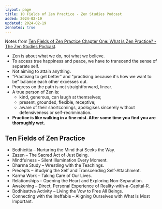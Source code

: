 ```yaml
---
layout: page
title: 10 Fields of Zen Practice - Zen Studies Podcast
added: 2024-02-19
updated: 2024-02-19
zennotes: true
---
```


Notes from [Ten Fields of Zen Practice Chapter One: What Is Zen Practice? - The Zen Studies Podcast](https://zenstudiespodcast.com/zen-practice-ten-fields/).

- Zen is about what we do, not what we believe.
- To access true happiness and peace, we have to transcend the sense of separate self.
- Not aiming to attain anything.
- "Practising to get better" and "practising because it's how we want to be" balance each other excesses out.
- Progress on the path is not straightforward, linear.
- A true person of Zen is:
	- kind, generous, can laugh at themselves;
	- present, grounded, flexible, receptive;
	- aware of their shortcomings, apologises sincerely without defensiveness or self-recrimination.
- **Practice is like walking in a fine mist. After some time you find you are thoroughly wet.**

## Ten Fields of Zen Practice

- Bodhicitta – Nurturing the Mind that Seeks the Way. 
- Zazen – The Sacred Act of Just Being. 
- Mindfulness – Silent Illumination Every Moment.
- Dharma Study – Wrestling with the Teachings.
- Precepts – Studying the Self and Transcending Self-Attachment.
- Karma Work – Taking Care of Our Lives.
- Relationships – Opening the Heart and Exploring Non-Separation.
- Awakening – Direct, Personal Experience of Reality-with-a-Capital-R. 
- Bodhisattva Activity – Living the Vow to Free All Beings.
- Connecting with the Ineffable – Aligning Ourselves with What Is Most Important.